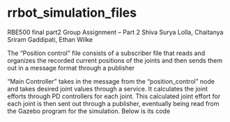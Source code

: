 # rrbot_simulation_files
 RBE500 final part2
Group Assignment – Part 2
Shiva Surya Lolla,
Chaitanya Sriram Gaddipati, 
Ethan Wilke 

The “Position control” file consists of a subscriber file that reads and organizes the recorded current positions of the joints and then sends them out in a message format through a publisher


“Main Controller” takes in the message from the “position_control” node and takes desired joint values through a service. It calculates the joint efforts through PD controllers for each joint. This calculated joint effort for each joint is then sent out through a publisher, eventually being read from the Gazebo program for the simulation. Below is its code




